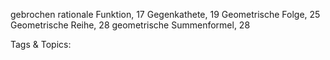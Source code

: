 gebrochen rationale Funktion, 17
Gegenkathete, 19
Geometrische Folge, 25
Geometrische Reihe, 28
geometrische Summenformel, 28

   Tags & Topics:
   